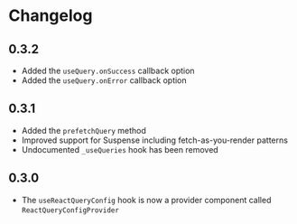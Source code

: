 # Changelog

## 0.3.2

- Added the `useQuery.onSuccess` callback option
- Added the `useQuery.onError` callback option

## 0.3.1

- Added the `prefetchQuery` method
- Improved support for Suspense including fetch-as-you-render patterns
- Undocumented `_useQueries` hook has been removed

## 0.3.0

- The `useReactQueryConfig` hook is now a provider component called `ReactQueryConfigProvider`
